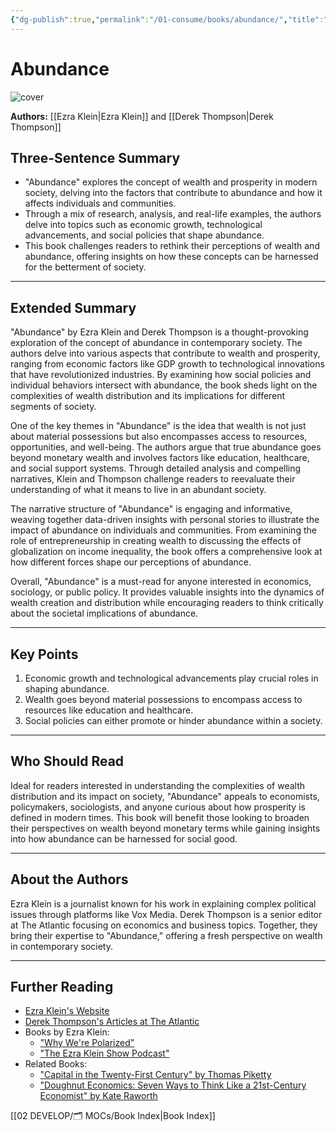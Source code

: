 ```yaml
---
{"dg-publish":true,"permalink":"/01-consume/books/abundance/","title":"Abundance","tags":["economics","inequality","society"]}
---
```


# Abundance 

![cover](https://d28hgpri8am2if.cloudfront.net/book_images/onix/cvr9781668023488/abundance-9781668023488_lg.jpg)

**Authors:** [[Ezra Klein\|Ezra Klein]] and [[Derek Thompson\|Derek Thompson]]

## Three-Sentence Summary
- "Abundance" explores the concept of wealth and prosperity in modern society, delving into the factors that contribute to abundance and how it affects individuals and communities.
- Through a mix of research, analysis, and real-life examples, the authors delve into topics such as economic growth, technological advancements, and social policies that shape abundance.
- This book challenges readers to rethink their perceptions of wealth and abundance, offering insights on how these concepts can be harnessed for the betterment of society.

---

## Extended Summary
"Abundance" by Ezra Klein and Derek Thompson is a thought-provoking exploration of the concept of abundance in contemporary society. The authors delve into various aspects that contribute to wealth and prosperity, ranging from economic factors like GDP growth to technological innovations that have revolutionized industries. By examining how social policies and individual behaviors intersect with abundance, the book sheds light on the complexities of wealth distribution and its implications for different segments of society.

One of the key themes in "Abundance" is the idea that wealth is not just about material possessions but also encompasses access to resources, opportunities, and well-being. The authors argue that true abundance goes beyond monetary wealth and involves factors like education, healthcare, and social support systems. Through detailed analysis and compelling narratives, Klein and Thompson challenge readers to reevaluate their understanding of what it means to live in an abundant society.

The narrative structure of "Abundance" is engaging and informative, weaving together data-driven insights with personal stories to illustrate the impact of abundance on individuals and communities. From examining the role of entrepreneurship in creating wealth to discussing the effects of globalization on income inequality, the book offers a comprehensive look at how different forces shape our perceptions of abundance.

Overall, "Abundance" is a must-read for anyone interested in economics, sociology, or public policy. It provides valuable insights into the dynamics of wealth creation and distribution while encouraging readers to think critically about the societal implications of abundance.

---

## Key Points
1. Economic growth and technological advancements play crucial roles in shaping abundance.
2. Wealth goes beyond material possessions to encompass access to resources like education and healthcare.
3. Social policies can either promote or hinder abundance within a society.

---

## Who Should Read
Ideal for readers interested in understanding the complexities of wealth distribution and its impact on society, "Abundance" appeals to economists, policymakers, sociologists, and anyone curious about how prosperity is defined in modern times. This book will benefit those looking to broaden their perspectives on wealth beyond monetary terms while gaining insights into how abundance can be harnessed for social good.

---

## About the Authors
Ezra Klein is a journalist known for his work in explaining complex political issues through platforms like Vox Media. Derek Thompson is a senior editor at The Atlantic focusing on economics and business topics. Together, they bring their expertise to "Abundance," offering a fresh perspective on wealth in contemporary society.

---

## Further Reading
- [Ezra Klein's Website](https://www.vox.com/authors/ezra-klein)
- [Derek Thompson's Articles at The Atlantic](https://www.theatlantic.com/author/derek-thompson/)
- Books by Ezra Klein:
  - ["Why We're Polarized"](https://www.simonschuster.com/books/Why-Were-Polarized/Ezra-Klein/9781476700328)
  - ["The Ezra Klein Show Podcast"](https://www.vox.com/the-ezra-klein-show-podcast)
- Related Books:
  - ["Capital in the Twenty-First Century" by Thomas Piketty](https://www.hup.harvard.edu/catalog.php?isbn=9780674430006)
  - ["Doughnut Economics: Seven Ways to Think Like a 21st-Century Economist" by Kate Raworth](https://www.kateraworth.com/doughnut/)


[[02 DEVELOP/🗂️ MOCs/Book Index\|Book Index]]